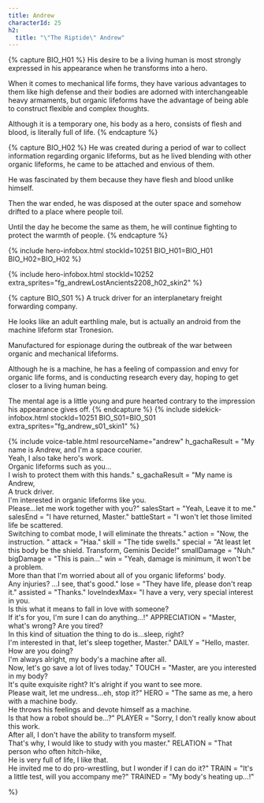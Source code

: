 ```yaml
---
title: Andrew
characterId: 25
h2:
  title: "\"The Riptide\" Andrew"
---
```

{% capture BIO_H01 %}
His desire to be a living human is most strongly expressed in his appearance when he transforms into a hero. 

When it comes to mechanical life forms, they have various advantages to them like high defense and their bodies are adorned with interchangeable heavy armaments, 
but organic lifeforms have the advantage of being able to construct flexible and complex thoughts.

Although it is a temporary one, his body as a hero, consists of flesh and blood, is literally full of life.
{% endcapture %}

{% capture BIO_H02 %}
He was created during a period of war to collect information regarding organic lifeforms,
but as he lived blending with other organic lifeforms, he came to be attached and envious of them.

He was fascinated by them because they have flesh and blood unlike himself.

Then the war ended, he was disposed at the outer space and somehow drifted to a place where people toil.

Until the day he become the same as them, he will continue fighting to protect the warmth of people.
{% endcapture %}

{% include hero-infobox.html stockId=10251 BIO_H01=BIO_H01 BIO_H02=BIO_H02 %}

{% include hero-infobox.html stockId=10252 extra_sprites="fg_andrewLostAncients2208_h02_skin2" %}

{% capture BIO_S01 %}
A truck driver for an interplanetary freight forwarding company.

He looks like an adult earthling male, but is actually an android from the machine lifeform star Tronesion.

Manufactured for espionage during the outbreak of the war between organic and mechanical lifeforms.

Although he is a machine, he has a feeling of compassion and envy for organic life forms, and is conducting research every day, hoping to get closer to a living human being.

The mental age is a little young and pure hearted contrary to the impression his appearance gives off.
{% endcapture %}
{% include sidekick-infobox.html stockId=10251 BIO_S01=BIO_S01 extra_sprites="fg_andrew_s01_skin1" %}

{% include voice-table.html resourceName="andrew" 
h_gachaResult = "My name is Andrew, and I'm a space courier.<br>Yeah, I also take hero's work.<br>Organic lifeforms such as you…<br>I wish to protect them with this hands."
s_gachaResult = "My name is Andrew,<br>A truck driver.<br>I'm interested in organic lifeforms like you.<br>Please...let me work together with you?"
salesStart = "Yeah, Leave it to me."
salesEnd = "I have returned, Master."
battleStart = "I won't let those limited life be scattered.<br>Switching to combat mode, I will eliminate the threats."
action = "Now, the instruction. "
attack = "Haa."
skill = "The tide swells."
special = "At least let this body be the shield. Transform, Geminis Decide!"
smallDamage = "Nuh."
bigDamage = "This is pain…"
win = "Yeah, damage is minimum, it won't be a problem.<br>More than that I'm worried about all of you organic lifeforms' body.<br>Any injuries? …I see, that's good."
lose = "They have life, please don't reap it."
assisted = "Thanks."
loveIndexMax= "I have a very, very special interest in you.<br>Is this what it means to fall in love with someone?<br>If it's for you, I'm sure I can do anything…!"
APPRECIATION = "Master, what's wrong? Are you tired?<br>In this kind of situation the thing to do is…sleep, right?<br>I'm interested in that, let's sleep together, Master."
DAILY = "Hello, master. How are you doing?<br>I'm always alright, my body's a machine after all.<br>Now, let's go save a lot of lives today."
TOUCH = "Master, are you interested in my body?<br>It's quite exquisite right? It's alright if you want to see more.<br>Please wait, let me undress…eh, stop it?"
HERO = "The same as me, a hero with a machine body.<br>He throws his feelings and devote himself as a machine.<br>Is that how a robot should be…?"
PLAYER = "Sorry, I don't really know about this work.<br>After all, I don't have the ability to transform myself.<br>That's why, I would like to study with you master."
RELATION = "That person who often hitch-hike,<br>He is very full of life, I like that.<br>He invited me to do pro-wrestling, but I wonder if I can do it?"
TRAIN = "It's a little test, will you accompany me?"
TRAINED = "My body's heating up…!"

%}
